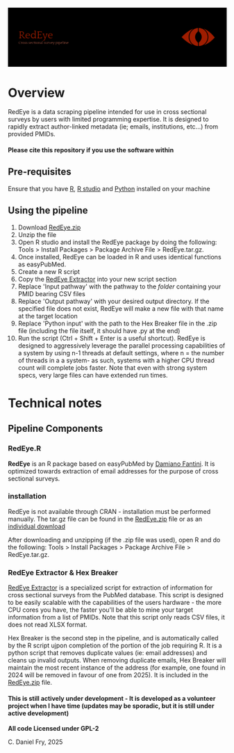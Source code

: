 ![Header](./RedEye_Banner.png)

# Overview
RedEye is a data scraping pipeline intended for use in cross sectional surveys by users with limited programming expertise. It is designed to rapidly extract author-linked metadata (ie; emails, institutions, etc...) from provided PMIDs. 
#### Please cite this repository if you use the software within

## Pre-requisites

Ensure that you have [R](https://www.r-project.org/), [R studio](https://posit.co/download/rstudio-desktop/) and [Python](https://www.python.org/) installed on your machine

## Using the pipeline

1. Download [RedEye.zip](https://github.com/Inebriateduck/RedEye_Pipeline/blob/main/Stable%20Release/RedEye.zip)
2. Unzip the file
3. Open R studio and install the RedEye package by doing the following: Tools > Install Packages > Package Archive File > RedEye.tar.gz.
4. Once installed, RedEye can be loaded in R and uses identical functions as easyPubMed.
5. Create a new R script
6. Copy the [RedEye Extractor](https://github.com/Inebriateduck/RedEye_Pipeline/blob/main/Unstable%20Release/Single%20shot%20pipeline/Unstable%20extractor.R) into your new script section
7. Replace 'Input pathway' with the pathway to the *folder* containing your PMID bearing CSV files
8. Replace 'Output pathway' with your desired output directory. If the specified file does not exist, RedEye will make a new file with that name at the target location
9. Replace 'Python input' with the path to the Hex Breaker file in the .zip file (including the file itself, it should have .py at the end)
10. Run the script (Ctrl + Shift + Enter is a useful shortcut).  RedEye is designed to aggressively leverage the parallel processing capabilities of a system by using n-1 threads at default settings, where n = the number of threads in a a system- as such, systems with a higher CPU thread count will complete jobs faster. Note that even with strong system specs, very large files can have extended run times. 

# Technical notes

## Pipeline Components
### RedEye.R
**RedEye** is an R package based on easyPubMed by [Damiano Fantini](https://cran.r-project.org/web/packages/easyPubMed/index.html). It is optimized towards extraction of email addresses for the purpose of cross sectional surveys.
 
### installation
RedEye is not available through CRAN - installation must be performed manually. The tar.gz file can be found in the [RedEye.zip](https://github.com/Inebriateduck/RedEye_Pipeline/blob/main/Stable%20Release/RedEye.zip) file or as an [individual download](https://github.com/Inebriateduck/RedEye_Pipeline/tree/main/Stable%20Release/Single%20shot%20pipeline/RedEye)

After downloading and unzipping (if the .zip file was used), open R and do the following: Tools > Install Packages > Package Archive File > RedEye.tar.gz. 

### RedEye Extractor & Hex Breaker
[RedEye Extractor](https://github.com/Inebriateduck/RedEye_Pipeline/tree/main/Stable%20Release/Single%20shot%20pipeline/RedEye) is a specialized script for extraction of information for cross sectional surveys from the PubMed database. This script is designed to be easily scalable with the capabilities of the users hardware - the more CPU cores you have, the faster you'll be able to mine your target information from a list of PMIDs. Note that this script only reads CSV files, it does not read XLSX format.

Hex Breaker is the second step in the pipeline, and is automatically called by the R script ujpon completion of the portion of the job requiring R. It is a python script that removes duplicate values (ie: email addresses) and cleans up invalid outputs. When removing duplicate emails, Hex Breaker will maintain the most recent instance of the address (for example, one found in 2024 will be removed in favour of one from 2025). It is included in the [RedEye.zip](https://github.com/Inebriateduck/RedEye_Pipeline/blob/main/Stable%20Release/RedEye.zip) file.


#### This is still actively under development - It is developed as a volunteer project when I have time (updates may be sporadic, but it is still under active development)
**All code Licensed under GPL-2**

C. Daniel Fry, 2025
